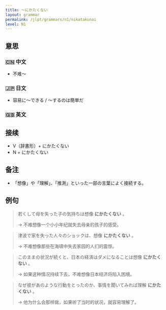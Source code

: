 ```yaml
---
title: 〜にかたくない
layout: grammar
permalink: /jlpt/grammars/n1/nikatakunai
level: N1
---
```


## 意思

### 🇨🇳 中文

- 不难〜

### 🇯🇵 日文

- 容易に〜できる / 〜するのは簡単だ

### 🇬🇧 英文


## 接续

- V（辞書形）+ にかたくない
- N + にかたくない

## 备注

- 「想像」や「理解」、「推測」といった一部の言葉によく接続する。

## 例句

> 若くして母を失った子の気持ちは想像 **にかたくない** 。
>
> → 不难想像一个小小年纪就失去母亲的孩子的感受。

> 津波で家を失った人々のショックは、想像 **にかたくない** 。
>
> → 不难想像那些在海啸中失去家园的人们的震惊。

> このままの状況が続くと、日本の経済はダメになることは想像 **にかたくない** 。
>
> → 如果这种情况持续下去，不难想像日本经济将陷入困境。

> なぜ彼があのような行動をとったのか、事情を聞いてみれば理解 **にかたくない** 。
>
> → 他为什么会那样做，如果听了当时的状况，就容易理解了。

